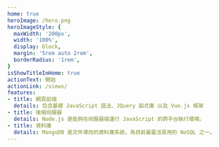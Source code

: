 ```yaml
---
home: true
heroImage: /hero.png
heroImageStyle: {
  maxWidth: '200px',
  width: '100%',
  display: block,
  margin: '5rem auto 2rem',
  borderRadius: '1rem',
}
isShowTitleInHome: true
actionText: 開始
actionLink: /views/
features:
- title: 網頁前端
  details: 包含基礎 JavaScript 語法、JQuery 函式庫 以及 Vue.js 框架
- title: 後端伺服器
  details: Node.js 是能夠在伺服器端運行 JavaScript 的跨平台執行環境。
- title: 資料庫
  details: MongoDB 是文件導向的資料庫系統，為目前最靈活易用的 NoSQL 之一。
---
```

